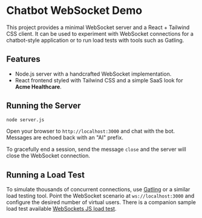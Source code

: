 # Chatbot WebSocket Demo

This project provides a minimal WebSocket server and a React + Tailwind CSS client. It can be used to experiment with WebSocket connections for a chatbot-style application or to run load tests with tools such as Gatling.

## Features

- Node.js server with a handcrafted WebSocket implementation.
- React frontend styled with Tailwind CSS and a simple SaaS look for **Acme Healthcare**.

## Running the Server

```bash
node server.js
```

Open your browser to `http://localhost:3000` and chat with the bot. Messages are echoed back with an "AI" prefix.

To gracefully end a session, send the message `close` and the server will close the WebSocket connection.

## Running a Load Test

To simulate thousands of concurrent connections, use [Gatling](https://gatling.io/) or a similar load testing tool. Point the WebSocket scenario at `ws://localhost:3000` and configure the desired number of virtual users. There is a companion sample load test available [WebSockets JS load test](https://github.com/stb13579/WebSocketTestJS).
